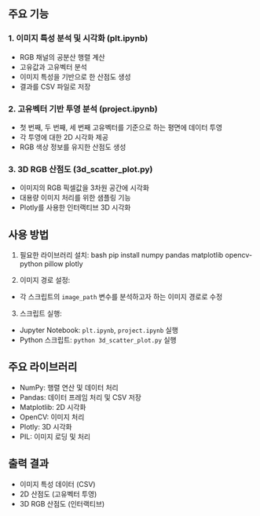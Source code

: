 ## 주요 기능

### 1. 이미지 특성 분석 및 시각화 (plt.ipynb)
- RGB 채널의 공분산 행렬 계산
- 고유값과 고유벡터 분석
- 이미지 특성을 기반으로 한 산점도 생성
- 결과를 CSV 파일로 저장

### 2. 고유벡터 기반 투영 분석 (project.ipynb)
- 첫 번째, 두 번째, 세 번째 고유벡터를 기준으로 하는 평면에 데이터 투영
- 각 투영에 대한 2D 시각화 제공
- RGB 색상 정보를 유지한 산점도 생성

### 3. 3D RGB 산점도 (3d_scatter_plot.py)
- 이미지의 RGB 픽셀값을 3차원 공간에 시각화
- 대용량 이미지 처리를 위한 샘플링 기능
- Plotly를 사용한 인터랙티브 3D 시각화

## 사용 방법

1. 필요한 라이브러리 설치: 
bash pip install numpy pandas matplotlib opencv-python pillow plotly

2. 이미지 경로 설정:
- 각 스크립트의 `image_path` 변수를 분석하고자 하는 이미지 경로로 수정

3. 스크립트 실행:
- Jupyter Notebook: `plt.ipynb`, `project.ipynb` 실행
- Python 스크립트: `python 3d_scatter_plot.py` 실행

## 주요 라이브러리
- NumPy: 행렬 연산 및 데이터 처리
- Pandas: 데이터 프레임 처리 및 CSV 저장
- Matplotlib: 2D 시각화
- OpenCV: 이미지 처리
- Plotly: 3D 시각화
- PIL: 이미지 로딩 및 처리

## 출력 결과
- 이미지 특성 데이터 (CSV)
- 2D 산점도 (고유벡터 투영)
- 3D RGB 산점도 (인터랙티브)